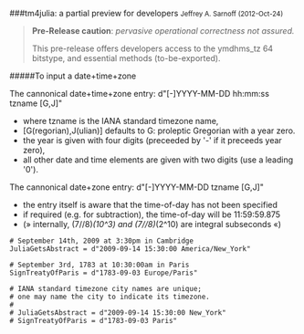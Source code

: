 ###tm4julia: a partial preview for developers
<small>Jeffrey A. Sarnoff (2012-Oct-24)</small>

> **Pre-Release caution**: *pervasive operational correctness not assured.*
>
> This pre-release offers developers access to the ymdhms_tz 64 bitstype, and essential methods (to-be-exported).




#####To input a date+time+zone

The cannonical date+time+zone entry: d"[-]YYYY-MM-DD hh:mm:ss tzname [G,J]"

* where tzname is the IANA standard timezone name,
* [G(regorian),J(ulian)] defaults to G: proleptic Gregorian with a year zero.
* the year is given with four digits (preceeded by '-' if it preceeds year zero),
* all other date and time elements are given with two digits (use a leading '0').

The cannonical date+zone entry: d"[-]YYYY-MM-DD tzname [G,J]"

* the entry itself is aware that the time-of-day has not been specified
* if required (e.g. for subtraction), the time-of-day will be 11:59:59.875
* (» internally, (7//8)*(10^3) and (7//8)*(2^10) are integral subseconds «)




```
# September 14th, 2009 at 3:30pm in Cambridge
JuliaGetsAbstract = d"2009-09-14 15:30:00 America/New_York"

# September 3rd, 1783 at 10:30:00am in Paris
SignTreatyOfParis = d"1783-09-03 Europe/Paris"

# IANA standard timezone city names are unique;
# one may name the city to indicate its timezone.
#
# JuliaGetsAbstract = d"2009-09-14 15:30:00 New_York"
# SignTreatyOfParis = d"1783-09-03 Paris"

```

